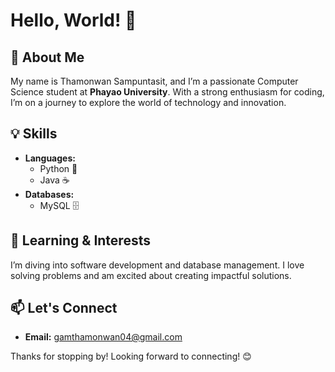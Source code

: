 # Hello, World! 🌟

## 👤 About Me
My name is Thamonwan Sampuntasit, and I’m a passionate Computer Science student at **Phayao University**. With a strong enthusiasm for coding, I’m on a journey to explore the world of technology and innovation.

## 💡 Skills
- **Languages:**  
  - Python 🐍  
  - Java ☕  
- **Databases:**  
  - MySQL 🗄️  

## 🌱 Learning & Interests
I’m diving into software development and database management. I love solving problems and am excited about creating impactful solutions.

## 📫 Let's Connect
- **Email:** gamthamonwan04@gmail.com

Thanks for stopping by! Looking forward to connecting! 😊
